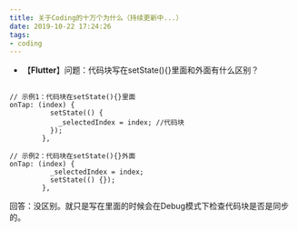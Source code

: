 ```yaml
---
title: 关于Coding的十万个为什么（持续更新中...）
date: 2019-10-22 17:24:26
tags: 
- coding
---
```

- 【**Flutter**】问题：代码块写在setState(){}里面和外面有什么区别？
```

// 示例1：代码块在setState(){}里面
onTap: (index) {
          setState(() {
            _selectedIndex = index; //代码块
          });
        },

// 示例2：代码块在setState(){}外面
onTap: (index) {
          _selectedIndex = index;
          setState(() {});
        },

```
回答：没区别。就只是写在里面的时候会在Debug模式下检查代码块是否是同步的。